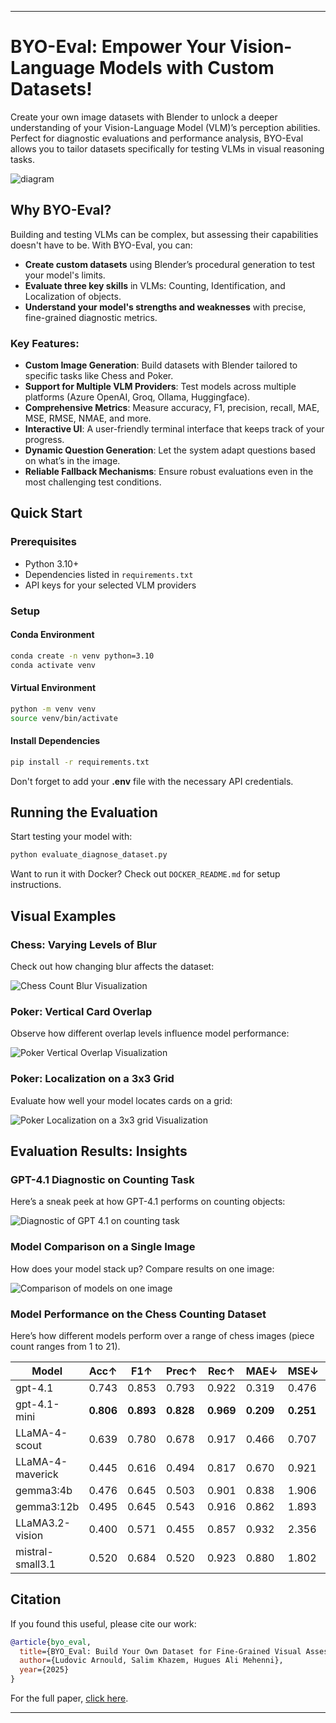 
---

# BYO-Eval: Empower Your Vision-Language Models with Custom Datasets!

Create your own image datasets with Blender to unlock a deeper understanding of your Vision-Language Model (VLM)’s perception abilities. Perfect for diagnostic evaluations and performance analysis, BYO-Eval allows you to tailor datasets specifically for testing VLMs in visual reasoning tasks.

![diagram](assets/Diagram_final_preprint.png)

## Why BYO-Eval?

Building and testing VLMs can be complex, but assessing their capabilities doesn't have to be. With BYO-Eval, you can:

* **Create custom datasets** using Blender’s procedural generation to test your model's limits.
* **Evaluate three key skills** in VLMs: Counting, Identification, and Localization of objects.
* **Understand your model's strengths and weaknesses** with precise, fine-grained diagnostic metrics.

### Key Features:

* **Custom Image Generation**: Build datasets with Blender tailored to specific tasks like Chess and Poker.
* **Support for Multiple VLM Providers**: Test models across multiple platforms (Azure OpenAI, Groq, Ollama, Huggingface).
* **Comprehensive Metrics**: Measure accuracy, F1, precision, recall, MAE, MSE, RMSE, NMAE, and more.
* **Interactive UI**: A user-friendly terminal interface that keeps track of your progress.
* **Dynamic Question Generation**: Let the system adapt questions based on what’s in the image.
* **Reliable Fallback Mechanisms**: Ensure robust evaluations even in the most challenging test conditions.

## Quick Start

### Prerequisites

* Python 3.10+
* Dependencies listed in `requirements.txt`
* API keys for your selected VLM providers

### Setup

#### Conda Environment

```bash
conda create -n venv python=3.10
conda activate venv
```

#### Virtual Environment

```bash
python -m venv venv
source venv/bin/activate
```

#### Install Dependencies

```bash
pip install -r requirements.txt
```

Don't forget to add your **.env** file with the necessary API credentials.

## Running the Evaluation

Start testing your model with:

```bash
python evaluate_diagnose_dataset.py
```

Want to run it with Docker? Check out `DOCKER_README.md` for setup instructions.

## Visual Examples

### Chess: Varying Levels of Blur

Check out how changing blur affects the dataset:

![Chess Count Blur Visualization](assets/chess_count_blur_visualization.jpg)

### Poker: Vertical Card Overlap

Observe how different overlap levels influence model performance:

![Poker Vertical Overlap Visualization](assets/poker_overlap_v_visualization.jpg)

### Poker: Localization on a 3x3 Grid

Evaluate how well your model locates cards on a grid:

![Poker Localization on a 3x3 grid Visualization](assets/poker_loc_grid_visualization.jpg)

## Evaluation Results: Insights

### GPT-4.1 Diagnostic on Counting Task

Here’s a sneak peek at how GPT-4.1 performs on counting objects:

![Diagnostic of GPT 4.1 on counting task](assets/summary_grid_number_of_objects_chess_gpt-4_1_declarative_debiased__gpt-4_1_count__.jpg)

### Model Comparison on a Single Image

How does your model stack up? Compare results on one image:

![Comparison of models on one image](assets/model_comparison_count_one_image.png)

### Model Performance on the Chess Counting Dataset

Here’s how different models perform over a range of chess images (piece count ranges from $1$ to $21$).

| **Model**          | **Acc↑** | **F1↑** | **Prec↑** | **Rec↑** | **MAE↓** | **MSE↓** | **NMAE↓** | **Rel↑** | **Cons↑** |
|--------------------|----------|---------|-----------|----------|----------|----------|-----------|----------|-----------|
| gpt-4.1            | 0.743    | 0.853   | 0.793     | 0.922    | 0.319    | 0.476    | 0.160     | 0.743    | 0.262     |
| gpt-4.1-mini       | **0.806**| **0.893**| **0.828** | **0.969**| **0.209**| **0.251**| **0.084** | **0.806**| 0.277     |
| LLaMA-4-scout      | 0.639    | 0.780   | 0.678     | 0.917    | 0.466    | 0.707    | 0.202     | 0.639    | 0.267     |
| LLaMA-4-maverick   | 0.445    | 0.616   | 0.494     | 0.817    | 0.670    | 0.921    | 0.318     | 0.445    | 0.330     |
| gemma3:4b          | 0.476    | 0.645   | 0.503     | 0.901    | 0.838    | 1.906    | 0.317     | 0.476    | 0.419     |
| gemma3:12b         | 0.495    | 0.645   | 0.543     | 0.916    | 0.862    | 1.893    | 0.320     | 0.487    | 0.459     |
| LLaMA3.2-vision    | 0.400    | 0.571   | 0.455     | 0.857    | 0.932    | 2.356    | 0.590     | 0.403    | 0.343     |
| mistral-small3.1   | 0.520    | 0.684   | 0.520     | 0.923    | 0.880    | 1.802    | 0.224     | 0.536    | **0.557** |
## Citation

If you found this useful, please cite our work:

```bibtex
@article{byo_eval,
  title={BYO_Eval: Build Your Own Dataset for Fine-Grained Visual Assessment of Multimodal Language Models},
  author={Ludovic Arnould, Salim Khazem, Hugues Ali Mehenni},
  year={2025}
}
```

For the full paper, [click here](assets/BYO_Eval__Build_Your_Own_Dataset_for_Fine_Grained_Visual_Assessment_of_Multimodal_Language_Models.pdf).

---

